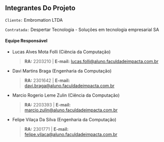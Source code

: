 ## Integrantes Do Projeto
`Cliente:` Embromation LTDA

`Contratada:` Despertar Tecnologia - Soluções em tecnologia empresarial SA
#### Equipe Responsável
- Lucas Alves Mota Folli (Ciência da Computação)
  > **RA:** 2203210 | **E-mail:** lucas.folli@aluno.faculdadeimpacta.com.br
- Davi Martins Braga (Engenharia da Computação)
  > **RA:** 2301642 | **E-mail:** davi.braga@aluno.faculdadeimpacta.com.br
- Marcio Rogerio Leme Zulin (Ciência da Computação)
  > **RA:** 2203393 | **E-mail:** marcio.zulin@aluno.faculdadeimpacta.com.br
- Felipe Vilaça Da Silva (Engenharia da Computação)
  > **RA:** 2301771 | **E-mail:** felipe.vilaca@aluno.faculdadeimpacta.com.br
